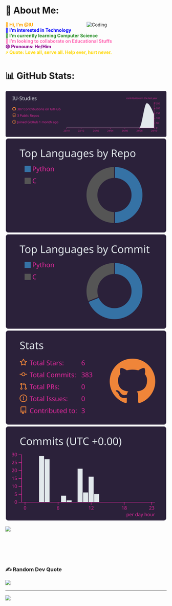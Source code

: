 # 💫 About Me:

<img align="right" alt="Coding" width="250" src="https://cdn.dribbble.com/users/1708950/screenshots/4188877/media/e93c404a9544c94b99bbc8574f7b8626.gif">

<span style="color:#FFA500;"><b>👋 Hi, I’m @IU</b></span><br> <span style="color:#0000FF;"><b>👀 I’m interested in Technology</b></span><br> <span style="color:#228B22;"><b>🌱 I’m currently learning Computer Science</b></span><br> <span style="color:#FF69B4;"><b>💞️ I’m looking to collaborate on Educational Stuffs</b></span><br> <span style="color:#8B008B;"><b>😄 Pronouns: He/Him</b></span><br> <span style="color:#FFD700;"><b>⚡ Quote: Love all, serve all. Help ever, hurt never.</b></span>

# 📊 GitHub Stats:


[![](https://raw.githubusercontent.com/IU-Studies/IU-Studies/master/profile-summary-card-output/synthwave/0-profile-details.svg)](https://github.com/vn7n24fzkq/github-profile-summary-cards)
[![](https://raw.githubusercontent.com/IU-Studies/IU-Studies/master/profile-summary-card-output/synthwave/1-repos-per-language.svg)](https://github.com/vn7n24fzkq/github-profile-summary-cards) [![](https://raw.githubusercontent.com/IU-Studies/IU-Studies/master/profile-summary-card-output/synthwave/2-most-commit-language.svg)](https://github.com/vn7n24fzkq/github-profile-summary-cards)
[![](https://raw.githubusercontent.com/IU-Studies/IU-Studies/master/profile-summary-card-output/synthwave/3-stats.svg)](https://github.com/vn7n24fzkq/github-profile-summary-cards) [![](https://raw.githubusercontent.com/IU-Studies/IU-Studies/master/profile-summary-card-output/synthwave/4-productive-time.svg)](https://github.com/vn7n24fzkq/github-profile-summary-cards)
<div style="width: 400px; height: 100px; overflow: hidden;">
    <img src="https://github-readme-stats.vercel.app/api/top-langs/?username=IU-Studies&theme=one_dark_pro&hide_border=true&include_all_commits=true&count_private=true&layout=compact" style="width: 100%; height: auto;">
</div>


### ✍️ Random Dev Quote
![](https://quotes-github-readme.vercel.app/api?type=horizontal&theme=radical)

---
![](https://visitcount.itsvg.in/api?id=IU-Studies&icon=0&color=0)
